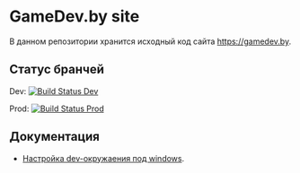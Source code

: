 # GameDev.by site

В данном репозитории хранится исходный код сайта https://gamedev.by.

## Статус бранчей

Dev: [![Build Status Dev](https://travis-ci.org/GameDevBy/site.svg?branch=dev)](https://travis-ci.org/GameDevBy/site)

Prod: [![Build Status Prod](https://travis-ci.org/GameDevBy/site.svg?branch=prod)](https://travis-ci.org/GameDevBy/site)

## Документация

* [Настройка dev-окружаения под windows](./docs/config-win-dev-env.md).
